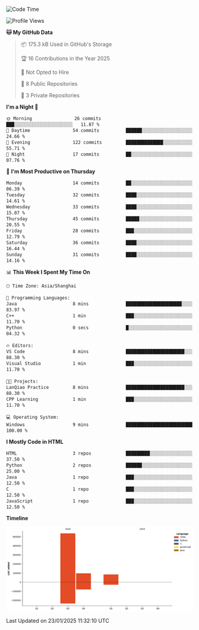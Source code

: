 <!--START_SECTION:waka-->
![Code Time](http://img.shields.io/badge/Code%20Time-4%20hrs%201%20min-blue)

![Profile Views](http://img.shields.io/badge/Profile%20Views-0-blue)

**🐱 My GitHub Data** 

> 📦 175.3 kB Used in GitHub's Storage 
 > 
> 🏆 16 Contributions in the Year 2025
 > 
> 🚫 Not Opted to Hire
 > 
> 📜 8 Public Repositories 
 > 
> 🔑 3 Private Repositories 
 > 
**I'm a Night 🦉** 

```text
🌞 Morning                26 commits          ███░░░░░░░░░░░░░░░░░░░░░░   11.87 % 
🌆 Daytime                54 commits          ██████░░░░░░░░░░░░░░░░░░░   24.66 % 
🌃 Evening                122 commits         ██████████████░░░░░░░░░░░   55.71 % 
🌙 Night                  17 commits          ██░░░░░░░░░░░░░░░░░░░░░░░   07.76 % 
```
📅 **I'm Most Productive on Thursday** 

```text
Monday                   14 commits          ██░░░░░░░░░░░░░░░░░░░░░░░   06.39 % 
Tuesday                  32 commits          ████░░░░░░░░░░░░░░░░░░░░░   14.61 % 
Wednesday                33 commits          ████░░░░░░░░░░░░░░░░░░░░░   15.07 % 
Thursday                 45 commits          █████░░░░░░░░░░░░░░░░░░░░   20.55 % 
Friday                   28 commits          ███░░░░░░░░░░░░░░░░░░░░░░   12.79 % 
Saturday                 36 commits          ████░░░░░░░░░░░░░░░░░░░░░   16.44 % 
Sunday                   31 commits          ████░░░░░░░░░░░░░░░░░░░░░   14.16 % 
```


📊 **This Week I Spent My Time On** 

```text
🕑︎ Time Zone: Asia/Shanghai

💬 Programming Languages: 
Java                     8 mins              █████████████████████░░░░   83.97 % 
C++                      1 min               ███░░░░░░░░░░░░░░░░░░░░░░   11.70 % 
Python                   0 secs              █░░░░░░░░░░░░░░░░░░░░░░░░   04.32 % 

🔥 Editors: 
VS Code                  8 mins              ██████████████████████░░░   88.30 % 
Visual Studio            1 min               ███░░░░░░░░░░░░░░░░░░░░░░   11.70 % 

🐱‍💻 Projects: 
LanQiao Practice         8 mins              ██████████████████████░░░   88.30 % 
CPP Learning             1 min               ███░░░░░░░░░░░░░░░░░░░░░░   11.70 % 

💻 Operating System: 
Windows                  9 mins              █████████████████████████   100.00 % 
```

**I Mostly Code in HTML** 

```text
HTML                     3 repos             █████████░░░░░░░░░░░░░░░░   37.50 % 
Python                   2 repos             ██████░░░░░░░░░░░░░░░░░░░   25.00 % 
Java                     1 repo              ███░░░░░░░░░░░░░░░░░░░░░░   12.50 % 
C                        1 repo              ███░░░░░░░░░░░░░░░░░░░░░░   12.50 % 
JavaScript               1 repo              ███░░░░░░░░░░░░░░░░░░░░░░   12.50 % 
```



**Timeline**

![Lines of Code chart](https://raw.githubusercontent.com/jackgdn/jackgdn/main/assets/bar_graph.png)


 Last Updated on 23/01/2025 11:32:10 UTC
<!--END_SECTION:waka-->
